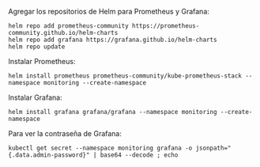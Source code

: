 Agregar los repositorios de Helm para Prometheus y Grafana:

```
helm repo add prometheus-community https://prometheus-community.github.io/helm-charts
helm repo add grafana https://grafana.github.io/helm-charts
helm repo update
```

Instalar Prometheus:

```
helm install prometheus prometheus-community/kube-prometheus-stack --namespace monitoring --create-namespace
```

Instalar Grafana:

```
helm install grafana grafana/grafana --namespace monitoring --create-namespace
```

Para ver la contraseña de Grafana:

```
kubectl get secret --namespace monitoring grafana -o jsonpath="{.data.admin-password}" | base64 --decode ; echo
```
